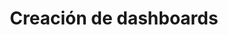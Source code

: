 ---
title: Creación de dashboards
layout: default
parent: Creación de Dashboards
nav_order: 3
has_children: false
has_toc: false
---